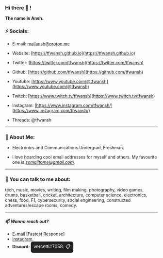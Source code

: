<!--- ---
layout: default
title: TFW.
js:
  - /assets/js/script.js
--- -->
<head>
  <link rel="stylesheet" type="text/css" href="/assets/css/dark-mode.css">
</head>


### Hi there 👋 !

**The name is Ansh.**

### **⚡ Socials:**  
- E-mail: [mailansh@proton.me](mailto:mailansh@proton.me)      
- Website: [https://tfwansh.github.io](https://tfwansh.github.io)

- Twitter: [https://twitter.com/tfwansh](https://twitter.com/tfwansh)    
- Github: [https://github.com/tfwansh](https://github.com/tfwansh)

- Youtube: [https://www.youtube.com/@tfwansh](https://www.youtube.com/@tfwansh)   
- Twitch: [https://www.twitch.tv/tfwansh](https://www.twitch.tv/tfwansh)

- Instagram: [https://www.instagram.com/tfwansh/](https://www.instagram.com/tfwansh/)
- Threads: @tfwansh  
<!--- - Reddit: [https://www.reddit.com/user/tfwansh](https://www.reddit.com/user/tfwansh) --->

---
### **🔭 About Me:**

- Electronics and Communications Undergrad, Freshman.  
<!---- Currently busy creating a personal online brand. Content creation starts soon, apparently.--->
- I love hoarding cool email addresses for myself and others. My favourite one is *somailtome@gmail.com*.


---
### **💬 You can talk to me about:**

tech, music, movies, writing, film making, photography, video games, drums, basketball, cricket, architecture, computer science, electronics, chess, food, F1, cybersecurity, social engineering, constructed adventures/escape rooms, comedy.

---
#### *📫 Wanna reach out?*  
- [E-mail](mailto:mailansh@proton.me) [Fastest Response]
- [Instagram](https://www.instagram.com/tfwansh/).
- **Discord:** <button onclick="copyToClipboard()" style="background-color: #222; color: #fff; border: 2px; border-radius: 7px; solid #fff; padding: 5px 9px; font-size: 16px; cursor: pointer;">vercetti#7058. &#x1f4cb;</button>

<script>
function copyToClipboard() {
    const button = document.querySelector('button');
    const text = button.innerText;
    navigator.clipboard.writeText(text);
    const copiedMessage = document.createElement('span');
    copiedMessage.innerText = 'Copied!';
    copiedMessage.style.backgroundColor = '#222';
    copiedMessage.style.color = '#fff';
    copiedMessage.style.padding = '5px 10px';
    copiedMessage.style.position = 'absolute';
    copiedMessage.style.top = '50%';
    copiedMessage.style.left = '50%';
    copiedMessage.style.transform = 'translate(-50%, -50%)';
    copiedMessage.style.border = '1px solid #fff';
    document.body.appendChild(copiedMessage);
    setTimeout(() => {
      document.body.removeChild(copiedMessage);
    }, 1000);
}
</script>

